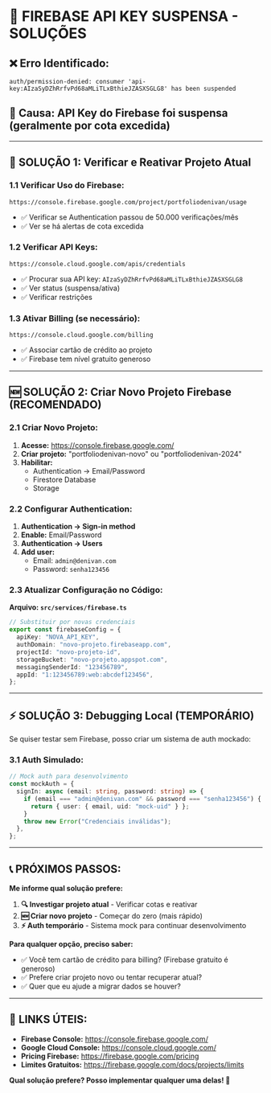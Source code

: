# 🚨 FIREBASE API KEY SUSPENSA - SOLUÇÕES

## ❌ **Erro Identificado:**

```
auth/permission-denied: consumer 'api-key:AIzaSyDZhRrfvPd68aMLiTLxBthieJZASXSGLG8' has been suspended
```

## 🎯 **Causa:** API Key do Firebase foi suspensa (geralmente por cota excedida)

---

## 🚀 **SOLUÇÃO 1: Verificar e Reativar Projeto Atual**

### **1.1 Verificar Uso do Firebase:**

```
https://console.firebase.google.com/project/portfoliodenivan/usage
```

- ✅ Verificar se Authentication passou de 50.000 verificações/mês
- ✅ Ver se há alertas de cota excedida

### **1.2 Verificar API Keys:**

```
https://console.cloud.google.com/apis/credentials
```

- ✅ Procurar sua API key: `AIzaSyDZhRrfvPd68aMLiTLxBthieJZASXSGLG8`
- ✅ Ver status (suspensa/ativa)
- ✅ Verificar restrições

### **1.3 Ativar Billing (se necessário):**

```
https://console.cloud.google.com/billing
```

- ✅ Associar cartão de crédito ao projeto
- ✅ Firebase tem nível gratuito generoso

---

## 🆕 **SOLUÇÃO 2: Criar Novo Projeto Firebase (RECOMENDADO)**

### **2.1 Criar Novo Projeto:**

1. **Acesse:** https://console.firebase.google.com/
2. **Criar projeto:** "portfoliodenivan-novo" ou "portfoliodenivan-2024"
3. **Habilitar:**
   - Authentication → Email/Password
   - Firestore Database
   - Storage

### **2.2 Configurar Authentication:**

1. **Authentication → Sign-in method**
2. **Enable:** Email/Password
3. **Authentication → Users**
4. **Add user:**
   - Email: `admin@denivan.com`
   - Password: `senha123456`

### **2.3 Atualizar Configuração no Código:**

**Arquivo: `src/services/firebase.ts`**

```typescript
// Substituir por novas credenciais
export const firebaseConfig = {
  apiKey: "NOVA_API_KEY",
  authDomain: "novo-projeto.firebaseapp.com",
  projectId: "novo-projeto-id",
  storageBucket: "novo-projeto.appspot.com",
  messagingSenderId: "123456789",
  appId: "1:123456789:web:abcdef123456",
};
```

---

## ⚡ **SOLUÇÃO 3: Debugging Local (TEMPORÁRIO)**

Se quiser testar sem Firebase, posso criar um sistema de auth mockado:

### **3.1 Auth Simulado:**

```typescript
// Mock auth para desenvolvimento
const mockAuth = {
  signIn: async (email: string, password: string) => {
    if (email === "admin@denivan.com" && password === "senha123456") {
      return { user: { email, uid: "mock-uid" } };
    }
    throw new Error("Credenciais inválidas");
  },
};
```

---

## 📞 **PRÓXIMOS PASSOS:**

**Me informe qual solução prefere:**

1. **🔍 Investigar projeto atual** - Verificar cotas e reativar
2. **🆕 Criar novo projeto** - Começar do zero (mais rápido)
3. **⚡ Auth temporário** - Sistema mock para continuar desenvolvimento

**Para qualquer opção, preciso saber:**

- ✅ Você tem cartão de crédito para billing? (Firebase gratuito é generoso)
- ✅ Prefere criar projeto novo ou tentar recuperar atual?
- ✅ Quer que eu ajude a migrar dados se houver?

---

## 🎯 **LINKS ÚTEIS:**

- **Firebase Console:** https://console.firebase.google.com/
- **Google Cloud Console:** https://console.cloud.google.com/
- **Pricing Firebase:** https://firebase.google.com/pricing
- **Limites Gratuitos:** https://firebase.google.com/docs/projects/limits

**Qual solução prefere? Posso implementar qualquer uma delas! 🚀**
